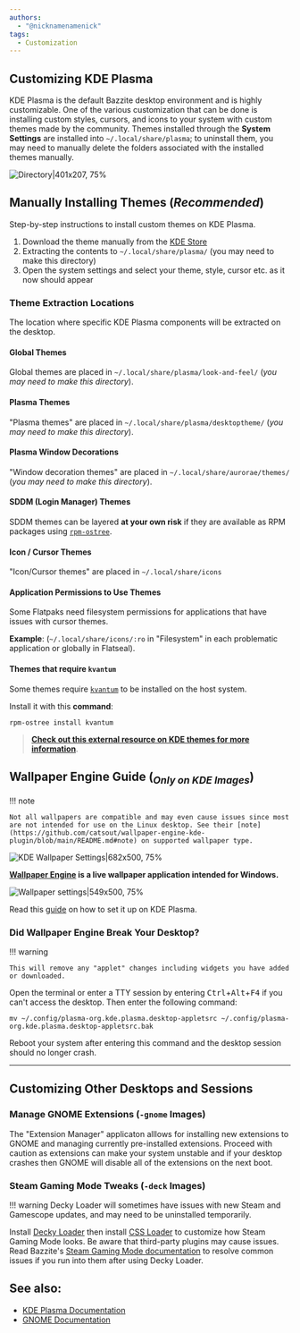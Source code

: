```yaml
---
authors:
  - "@nicknamenamenick"
tags:
  - Customization
---
```


<!-- ANCHOR: METADATA -->
<!--{"url_discourse": "https://universal-blue.discourse.group/docs?topic=574", "fetched_at": "2024-09-03 16:43:19.212243+00:00"}-->
<!-- ANCHOR_END: METADATA -->

## Customizing KDE Plasma

KDE Plasma is the default Bazzite desktop environment and is highly customizable. One of the various customization that can be done is installing custom styles, cursors, and icons to your system with custom themes made by the community.  Themes installed through the **System Settings** are installed into `~/.local/share/plasma`; to uninstall them, you may need to manually delete the folders associated with the installed themes manually.

![Directory|401x207, 75%](../img/Directory.png)

## Manually Installing Themes (_Recommended_)

Step-by-step instructions to install custom themes on KDE Plasma.

1. Download the theme manually from the [KDE Store](https://store.kde.org/browse/)
2. Extracting the contents to `~/.local/share/plasma/` (you may need to make this directory)
3. Open the system settings and select your theme, style, cursor etc. as it now should appear

### Theme Extraction Locations

The location where specific KDE Plasma components will be extracted on the desktop.

#### Global Themes

Global themes are placed in `~/.local/share/plasma/look-and-feel/` (_you may need to make this directory_).

#### Plasma Themes

"Plasma themes" are placed in `~/.local/share/plasma/desktoptheme/` (_you may need to make this directory_).

#### Plasma Window Decorations

"Window decoration themes" are placed in `~/.local/share/aurorae/themes/` (_you may need to make this directory_).

#### SDDM (Login Manager) Themes

SDDM themes can be layered **at your own risk** if they are available as RPM packages using [`rpm-ostree`](/Installing_and_Managing_Software/rpm-ostree.md).

#### Icon / Cursor Themes

"Icon/Cursor themes" are placed in `~/.local/share/icons`

#### Application Permissions to Use Themes

Some Flatpaks need filesystem permissions for applications that have issues with cursor themes.

**Example**: (`~/.local/share/icons/:ro` in "Filesystem" in each problematic application or globally in Flatseal).

#### Themes that require `kvantum`

Some themes require [`kvantum`](https://github.com/tsujan/Kvantum/blob/master/Kvantum/README.md) to be installed on the host system.

Install it with this **command**:

```
rpm-ostree install kvantum
```

> [**Check out this external resource on KDE themes for more information**](https://itsfoss.com/properly-theme-kde-plasma/).

## Wallpaper Engine Guide (<sub>_Only on KDE Images_</sub>)

!!! note   


    Not all wallpapers are compatible and may even cause issues since most are not intended for use on the Linux desktop. See their [note](https://github.com/catsout/wallpaper-engine-kde-plugin/blob/main/README.md#note) on supported wallpaper type.

![KDE Wallpaper Settings|682x500, 75%](../img/KDE_Wallpaper_Settings.jpeg)



**[Wallpaper Engine](https://www.wallpaperengine.io/en) is a live wallpaper application intended for Windows.**


![Wallpaper settings|549x500, 75%](../img/Wallpaper_settings.png)


Read this [guide](https://github.com/catsout/wallpaper-engine-kde-plugin/blob/main/README.md#usage) on how to set it up on KDE Plasma.

### Did Wallpaper Engine Break Your Desktop?

!!! warning

    This will remove any "applet" changes including widgets you have added or downloaded.

Open the terminal or enter a TTY session by entering <kbd>Ctrl</kbd>+<kbd>Alt</kbd>+<kbd>F4</kbd> if you can't access the desktop.  Then enter the following command:

```command
mv ~/.config/plasma-org.kde.plasma.desktop-appletsrc ~/.config/plasma-org.kde.plasma.desktop-appletsrc.bak
```

Reboot your system after entering this command and the desktop session should no longer crash.

<hr>

## Customizing Other Desktops and Sessions

### Manage GNOME Extensions (`-gnome` Images)

The "Extension Manager" applicaton alllows for installing new extensions to GNOME and managing currently pre-installed extensions.  Proceed with caution as extensions can make your system unstable and if your desktop crashes then GNOME will disable all of the extensions on the next boot.

### Steam Gaming Mode Tweaks (`-deck` Images)
!!! warning
    Decky Loader will sometimes have issues with new Steam and Gamescope updates, and may need to be uninstalled temporarily.

Install [Decky Loader](https://decky.xyz/) then install [CSS Loader](https://docs.deckthemes.com/) to customize how Steam Gaming Mode looks. Be aware that third-party plugins may cause issues. Read Bazzite's [Steam Gaming Mode documentation](../Handheld_and_HTPC_edition/quirks.md) to resolve common issues if you run into them after using Decky Loader.

## **See also**:

- [KDE Plasma Documentation](https://docs.kde.org/stable5/en/plasma-desktop/plasma-desktop/index.html)
- [GNOME Documentation](https://help.gnome.org/users/gnome-help/stable/)
